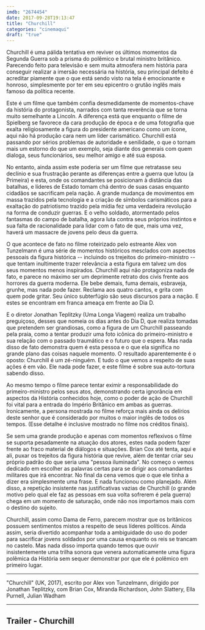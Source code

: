 ```yaml
---
imdb: "2674454"
date: 2017-09-28T19:13:47
title: "Churchill"
categories: "cinemaqui"
draft: "true"
---
```

Churchill é uma pálida tentativa em reviver os últimos momentos da Segunda Guerra sob a prisma do polêmico e brutal ministro britânico. Parecendo feito para televisão e sem muita atmosfera nem história para conseguir realizar a imersão necessária na história, seu principal defeito é acreditar piamente que o que está sendo visto na tela é emocionante e honroso, simplesmente por ter em seu epicentro o grutão inglês mais famoso da política recente.

Este é um filme que também confia desmedidamente de momentos-chave da história do protagonista, narrados com tanta reverência que se torna muito semelhante a Lincoln. A diferença está que enquanto o filme de Spielberg se favorece da cara produção de época e de uma fotografia que exalta religiosamente a figura do presidente americano como um ícone, aqui não há produção cara nem um líder carismático. Churchill está passando por sérios problemas de autoridade e senilidade, o que o tornam mais um estorno do que um exemplo, seja diante dos generais com quem dialoga, seus funcionários, seu melhor amigo e até sua esposa.

No entanto, ainda assim este poderia ser um filme que retratasse seu declínio e sua frustração perante as diferenças entre a guerra que lutou (a Primeira) e esta, onde os comandantes se posicionam à distância das batalhas, e líderes de Estado tomam chá dentro de suas casas enquanto cidadãos se sacrificam pela nação. A grande mudança de movimentos em massa trazidos pela tecnologia e a criação de símbolos carismáticos para a exaltação do patriotismo trazido pela mídia fez uma verdadeira revolução na forma de conduzir guerras. E o velho soldado, atormentado pelos fantasmas do campo de batalha, agora luta contra seus próprios instintos e sua falta de racionalidade para lidar com o fato de que, mais uma vez, haverá um massacre de jovens pelo deus da guerra.

O que acontece de fato no filme roteirizado pelo estreante Alex von Tunzelmann é uma série de momentos históricos mesclados com aspectos pessoais da figura histórica -- incluindo os trejeitos do primeiro-ministro -- que tentam inultimente trazer relevância a esta figura em talvez um dos seus momentos menos inspirados. Churchill aqui não protagoniza nada de fato, e parece no máximo ser um deprimente retrato dos civis frente aos horrores da guerra moderna. Ele bebe demais, fuma demais, esbraveja, grunhe, mas nada pode fazer. Reclama aos quatro cantos, e grita com quem pode gritar. Seu único subterfúgio são seus discursos para a nação. E estes se encontram em franca ameaça em frente ao Dia D.

E o diretor Jonathan Teplitzky (Uma Longa Viagem) realiza um trabalho preguiçoso, desses que nomeia os dias antes do Dia D, que realiza tomadas que pretendem ser grandiosas, como a figura de um Churchill passeando pela praia, como a tentar produzir uma foto icônica do primeiro-ministro e sua relação com o passado traumático e o futuro que o espera. Mas nada disso de fato demonstra quem é esta pessoa e o que ela significa no grande plano das coisas naquele momento. O resultado aparentemente é o oposto: Churchill é um zé-ninguém. E tudo o que vemos a respeito de suas ações é em vão. Ele nada pode fazer, e este filme é sobre sua auto-tortura sabendo disso.

Ao mesmo tempo o filme parece tentar eximir a responsabilidade do primeiro-ministro pelos seus atos, demonstrando certa ignorância em aspectos da História conhecidos hoje, como o poder de ação de Churchill foi vital para a entrada do Império Britânico em ambas as guerras. Ironicamente, a persona mostrada no filme reforça mais ainda os delírios deste senhor que é considerado por muitos o maior inglês de todos os tempos. (Esse detalhe é inclusive mostrado no filme nos créditos finais).

Se sem uma grande produção e apenas com momentos reflexivos o filme se suporta pesadamente na atuação dos atores, estes nada podem fazer frente ao fraco material de diálogos e situações. Brian Cox até tenta, aqui e ali, puxar os trejeitos da figura história que revive, além de tentar criar seu próprio padrão do que seria uma "pessoa iluminada". No começo o vemos dedicado em escolher as palavras certas para se dirigir aos comandantes militares que irá encontrar. No final da cena vemos que o que ele tinha a dizer era simplesmente uma frase. E nada funcionou como planejado. Além disso, a repetição insistente nas justificativas vazias de Churchill (o grande motivo pelo qual ele faz as pessoas em sua volta sofrerem é pela guerra) chega em um momento de saturação, onde não nos importamos mais com o destino do sujeito.

Churchill, assim como Dama de Ferro, parecem mostrar que os britânicos possuem sentimentos mistos a respeito de seus líderes políticos. Ainda assim, seria divertido acompanhar toda a ambiguidade do uso do poder para sacrificar jovens soldados por uma causa enquanto os reis se trancam no castelo. Mas nada disso importa quando temos que ouvir insistentemente uma trilha sonora que venera automaticamente uma figura polêmica da História sem sequer demonstrar por que ele é polêmico em primeiro lugar.

<hr>"Churchill" (UK, 2017), escrito por Alex von Tunzelmann, dirigido por Jonathan Teplitzky, com Brian Cox, Miranda Richardson, John Slattery, Ella Purnell, Julian Wadham<hr>

<h2>Trailer - Churchill<h2>
